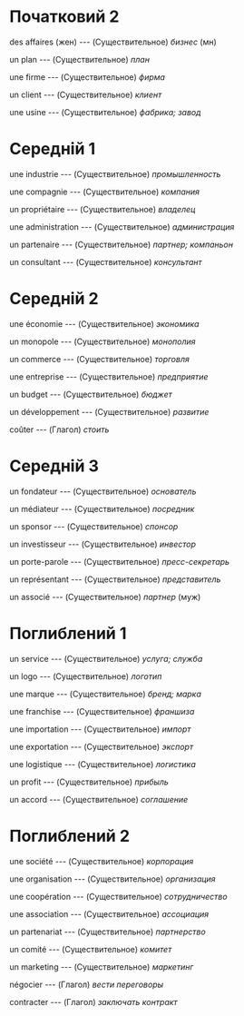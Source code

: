 # Початковий 2

des affaires (жен) --- (Существительное)
*бизнес* (мн) 



un plan --- (Существительное)
*план*



une firme --- (Существительное)
*фирма*



un client --- (Существительное)
*клиент*



une usine --- (Существительное)
*фабрика; завод*



# Середній 1

une industrie --- (Существительное)
*промышленность*



une compagnie --- (Существительное)
*компания*



un propriétaire --- (Существительное)
*владелец*



une administration --- (Существительное)
*администрация*



un partenaire --- (Существительное)
*партнер; компаньон*



un consultant --- (Существительное)
*консультант*



# Середній 2

une économie --- (Существительное)
*экономика*



un monopole --- (Существительное)
*монополия*



un commerce --- (Существительное)
*торговля*



une entreprise --- (Существительное)
*предприятие*



un budget --- (Существительное)
*бюджет*



un développement --- (Существительное)
*развитие*



coûter --- (Глагол)
*стоить*



# Середній 3

un fondateur --- (Существительное)
*основатель*



un médiateur --- (Существительное)
*посредник*



un sponsor --- (Существительное)
*спонсор*



un investisseur --- (Существительное)
*инвестор*



un porte-parole --- (Существительное)
*пресс-секретарь*



un représentant --- (Существительное)
*представитель*



un associé --- (Существительное)
*партнер* (муж)



# Поглиблений 1

un service --- (Существительное)
*услуга; служба*



un logo --- (Существительное)
*логотип*



une marque --- (Существительное)
*бренд; марка*



une franchise --- (Существительное)
*франшиза*



une importation --- (Существительное)
*импорт*



une exportation --- (Существительное)
*экспорт*



une logistique --- (Существительное)
*логистика*



un profit --- (Существительное)
*прибыль*



un accord --- (Существительное)
*соглашение*



# Поглиблений 2

une société --- (Существительное)
*корпорация*



une organisation --- (Существительное)
*организация*



une coopération --- (Существительное)
*сотрудничество*



une association --- (Существительное)
*ассоциация*



un partenariat --- (Существительное)
*партнерство*



un comité --- (Существительное)
*комитет*



un marketing --- (Существительное)
*маркетинг*



négocier --- (Глагол)
*вести переговоры*



contracter --- (Глагол)
*заключать контракт*